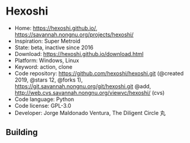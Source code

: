 # Hexoshi

- Home: https://hexoshi.github.io/, https://savannah.nongnu.org/projects/hexoshi/
- Inspiration: Super Metroid
- State: beta, inactive since 2016
- Download: https://hexoshi.github.io/download.html
- Platform: Windows, Linux
- Keyword: action, clone
- Code repository: https://github.com/hexoshi/hexoshi.git (@created 2019, @stars 12, @forks 1), https://git.savannah.nongnu.org/git/hexoshi.git @add, http://web.cvs.savannah.nongnu.org/viewvc/hexoshi/ (cvs)
- Code language: Python
- Code license: GPL-3.0
- Developer: Jorge Maldonado Ventura, The Diligent Circle 丸

## Building
